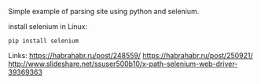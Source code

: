 Simple example of parsing site using python and selenium.

install selenium in Linux:

	pip install selenium

Links:
https://habrahabr.ru/post/248559/
https://habrahabr.ru/post/250921/
http://www.slideshare.net/ssuser500b10/x-path-selenium-web-driver-39369363
